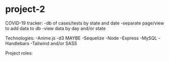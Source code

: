 # project-2

COVID-19 tracker:
-db of cases/tests by state and date
-separate page/view to add data to db
-view data by day and/or state

Technologies:
-Anime.js
-d3 MAYBE
-Sequelize
-Node
-Express
-MySQL
-Handlebars
-Tailwind and/or SASS

Project roles: 
